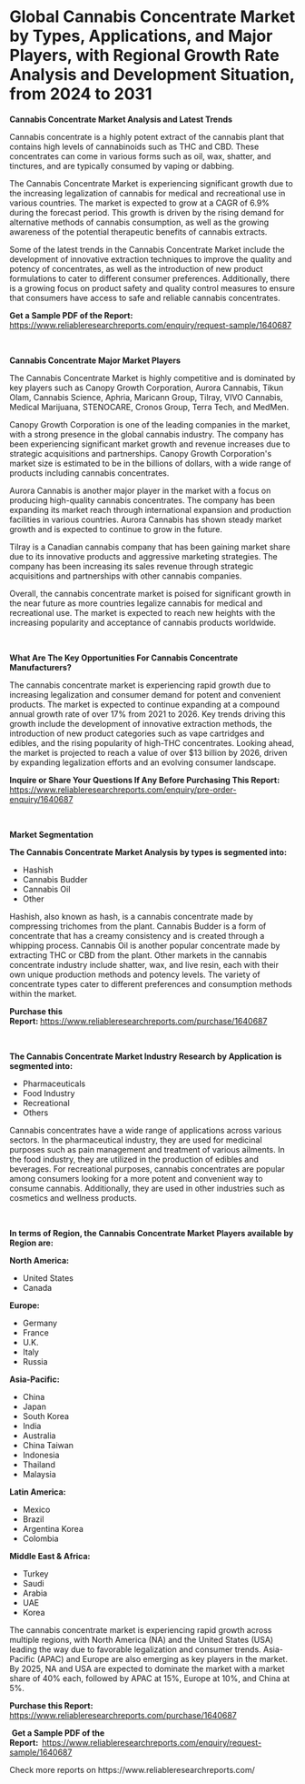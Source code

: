 <p><h1>Global Cannabis Concentrate Market by Types, Applications, and Major Players, with Regional Growth Rate Analysis and Development Situation, from 2024 to 2031</h1></p><p><strong>Cannabis Concentrate Market Analysis and Latest Trends</strong></p>
<p><p>Cannabis concentrate is a highly potent extract of the cannabis plant that contains high levels of cannabinoids such as THC and CBD. These concentrates can come in various forms such as oil, wax, shatter, and tinctures, and are typically consumed by vaping or dabbing.</p><p>The Cannabis Concentrate Market is experiencing significant growth due to the increasing legalization of cannabis for medical and recreational use in various countries. The market is expected to grow at a CAGR of 6.9% during the forecast period. This growth is driven by the rising demand for alternative methods of cannabis consumption, as well as the growing awareness of the potential therapeutic benefits of cannabis extracts.</p><p>Some of the latest trends in the Cannabis Concentrate Market include the development of innovative extraction techniques to improve the quality and potency of concentrates, as well as the introduction of new product formulations to cater to different consumer preferences. Additionally, there is a growing focus on product safety and quality control measures to ensure that consumers have access to safe and reliable cannabis concentrates.</p></p>
<p><strong>Get a Sample PDF of the Report:&nbsp;</strong> <a href="https://www.reliableresearchreports.com/enquiry/request-sample/1640687">https://www.reliableresearchreports.com/enquiry/request-sample/1640687</a></p>
<p>&nbsp;</p>
<p><strong>Cannabis Concentrate Major Market Players</strong></p>
<p><p>The Cannabis Concentrate Market is highly competitive and is dominated by key players such as Canopy Growth Corporation, Aurora Cannabis, Tikun Olam, Cannabis Science, Aphria, Maricann Group, Tilray, VIVO Cannabis, Medical Marijuana, STENOCARE, Cronos Group, Terra Tech, and MedMen. </p><p>Canopy Growth Corporation is one of the leading companies in the market, with a strong presence in the global cannabis industry. The company has been experiencing significant market growth and revenue increases due to strategic acquisitions and partnerships. Canopy Growth Corporation's market size is estimated to be in the billions of dollars, with a wide range of products including cannabis concentrates.</p><p>Aurora Cannabis is another major player in the market with a focus on producing high-quality cannabis concentrates. The company has been expanding its market reach through international expansion and production facilities in various countries. Aurora Cannabis has shown steady market growth and is expected to continue to grow in the future.</p><p>Tilray is a Canadian cannabis company that has been gaining market share due to its innovative products and aggressive marketing strategies. The company has been increasing its sales revenue through strategic acquisitions and partnerships with other cannabis companies.</p><p>Overall, the cannabis concentrate market is poised for significant growth in the near future as more countries legalize cannabis for medical and recreational use. The market is expected to reach new heights with the increasing popularity and acceptance of cannabis products worldwide.</p></p>
<p>&nbsp;</p>
<p><strong>What Are The Key Opportunities For Cannabis Concentrate Manufacturers?</strong></p>
<p><p>The cannabis concentrate market is experiencing rapid growth due to increasing legalization and consumer demand for potent and convenient products. The market is expected to continue expanding at a compound annual growth rate of over 17% from 2021 to 2026. Key trends driving this growth include the development of innovative extraction methods, the introduction of new product categories such as vape cartridges and edibles, and the rising popularity of high-THC concentrates. Looking ahead, the market is projected to reach a value of over $13 billion by 2026, driven by expanding legalization efforts and an evolving consumer landscape.</p></p>
<p><strong>Inquire or Share Your Questions If Any Before Purchasing This Report:</strong> <a href="https://www.reliableresearchreports.com/enquiry/pre-order-enquiry/1640687">https://www.reliableresearchreports.com/enquiry/pre-order-enquiry/1640687</a></p>
<p>&nbsp;</p>
<p><strong>Market Segmentation</strong></p>
<p><strong>The Cannabis Concentrate Market Analysis by types is segmented into:</strong></p>
<p><ul><li>Hashish</li><li>Cannabis Budder</li><li>Cannabis Oil</li><li>Other</li></ul></p>
<p><p>Hashish, also known as hash, is a cannabis concentrate made by compressing trichomes from the plant. Cannabis Budder is a form of concentrate that has a creamy consistency and is created through a whipping process. Cannabis Oil is another popular concentrate made by extracting THC or CBD from the plant. Other markets in the cannabis concentrate industry include shatter, wax, and live resin, each with their own unique production methods and potency levels. The variety of concentrate types cater to different preferences and consumption methods within the market.</p></p>
<p><strong>Purchase this Report:&nbsp;</strong><a href="https://www.reliableresearchreports.com/purchase/1640687">https://www.reliableresearchreports.com/purchase/1640687</a></p>
<p>&nbsp;</p>
<p><strong>The Cannabis Concentrate Market Industry Research by Application is segmented into:</strong></p>
<p><ul><li>Pharmaceuticals</li><li>Food Industry</li><li>Recreational</li><li>Others</li></ul></p>
<p><p>Cannabis concentrates have a wide range of applications across various sectors. In the pharmaceutical industry, they are used for medicinal purposes such as pain management and treatment of various ailments. In the food industry, they are utilized in the production of edibles and beverages. For recreational purposes, cannabis concentrates are popular among consumers looking for a more potent and convenient way to consume cannabis. Additionally, they are used in other industries such as cosmetics and wellness products.</p></p>
<p>&nbsp;</p>
<p><strong>In terms of Region, the Cannabis Concentrate Market Players available by Region are:</strong></p>
<p>
    <p> <strong> North America: </strong>
        <ul>
            <li>United States</li>
            <li>Canada</li>
        </ul>
        </p> 
    <p> <strong> Europe: </strong>
        <ul>
            <li>Germany</li>
            <li>France</li>
            <li>U.K.</li>
            <li>Italy</li>
            <li>Russia</li>
        </ul>
        </p> 
    <p> <strong> Asia-Pacific: </strong>
        <ul>
            <li>China</li>
            <li>Japan</li>
            <li>South Korea</li>
            <li>India</li>
            <li>Australia</li>
            <li>China Taiwan</li>
            <li>Indonesia</li>
            <li>Thailand</li>
            <li>Malaysia</li>
        </ul>
        </p> 
    <p> <strong> Latin America: </strong>
        <ul>
            <li>Mexico</li>
            <li>Brazil</li>
            <li>Argentina Korea</li>
            <li>Colombia</li>
        </ul>
        </p> 
    <p> <strong> Middle East & Africa: </strong>
        <ul>
            <li>Turkey</li>
            <li>Saudi</li>
            <li>Arabia</li>
            <li>UAE</li>
            <li>Korea</li>
        </ul>
    </p>
    </p>
<p><p>The cannabis concentrate market is experiencing rapid growth across multiple regions, with North America (NA) and the United States (USA) leading the way due to favorable legalization and consumer trends. Asia-Pacific (APAC) and Europe are also emerging as key players in the market. By 2025, NA and USA are expected to dominate the market with a market share of 40% each, followed by APAC at 15%, Europe at 10%, and China at 5%.</p></p>
<p><strong>Purchase this Report: </strong><a href="https://www.reliableresearchreports.com/purchase/1640687">https://www.reliableresearchreports.com/purchase/1640687</a></p>
<p>&nbsp;<strong>Get a Sample PDF of the Report:&nbsp;&nbsp;</strong><a href="https://www.reliableresearchreports.com/enquiry/request-sample/1640687">https://www.reliableresearchreports.com/enquiry/request-sample/1640687</a></p>
<p><strong></strong></p>
<p>Check more reports on https://www.reliableresearchreports.com/</p>